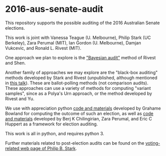 # 2016-aus-senate-audit

This repository supports the possible auditing of the 2016 Australian
Senate elections.

This work is joint with Vanessa Teague (U. Melbourne), Philip Stark (UC Berkeley),
Zara Perumal (MIT), Ian Gordon (U. Melbourne), Damjan Vukcevic, and
Ronald L. Rivest (MIT).

One approach we plan to explore is the 
["Bayesian audit"](http://people.csail.mit.edu/rivest/pubs.html#RS12)
method of Rivest and Shen.

Another family of approaches we may explore are the "black-box auditing" methods
developed by Stark and Rivest (unpublished, although mentioned in
[this talk](http://people.csail.mit.edu/rivest/pubs.html#Riv16x)).
These are ballot-polling methods (not comparison audits).  
These approaches can use a variety of methods for computing "variant samples",
since as a Polya's Urn approach, or the
method developed by Rivest and Yu.

We use with appreciation python [code and
materials](https://github.com/grahame/dividebatur) developed by
Grahame Bowland for computing the outcome of such an election,
as well as
[code and materials](https://github.com/berjc/election-engine)
developed by Berj K Chilingirian, Zara Perumal, and Eric C Huppert as a framework for election auditing.

This work is all in python, and requires python 3.

Further materials related to post-election audits can be found on the
[voting-related web page of Philip B. Stark](https://www.stat.berkeley.edu/~stark/Vote/index.htm).



